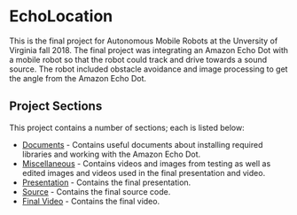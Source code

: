 # EchoLocation

This is the final project for Autonomous Mobile Robots at the Unversity of Virginia fall 2018. The final project was integrating an Amazon Echo Dot with a mobile robot so that the robot could track and drive towards a sound source. The robot included obstacle avoidance and image processing to get the angle from the Amazon Echo Dot.

## Project Sections

This project contains a number of sections; each is listed below:

* [Documents](./docs/) - Contains useful documents about installing required libraries and working with the Amazon Echo Dot.
* [Miscellaneous](./misc/) - Contains videos and images from testing as well as edited images and videos used in the final presentation and video.
* [Presentation](./presentation) - Contains the final presentation.
* [Source](./src) - Contains the final source code.
* [Final Video](./video) - Contains the final video.
